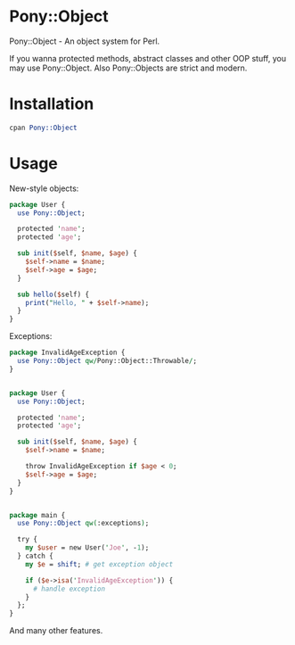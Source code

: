 # Pony::Object

Pony::Object - An object system for Perl.

If you wanna protected methods, abstract classes and other OOP stuff,
you may use Pony::Object. Also Pony::Objects are strict and modern.

# Installation

```perl
cpan Pony::Object
```

# Usage

New-style objects:

```Perl
package User {
  use Pony::Object;

  protected 'name';
  protected 'age';

  sub init($self, $name, $age) {
    $self->name = $name;
    $self->age = $age;
  }

  sub hello($self) {
    print("Hello, " + $self->name);
  }
}
```

Exceptions:

```Perl
package InvalidAgeException {
  use Pony::Object qw/Pony::Object::Throwable/;
}


package User {
  use Pony::Object;

  protected 'name';
  protected 'age';

  sub init($self, $name, $age) {
    $self->name = $name;

    throw InvalidAgeException if $age < 0;
    $self->age = $age;
  }
}


package main {
  use Pony::Object qw(:exceptions);

  try {
    my $user = new User('Joe', -1);
  } catch {
    my $e = shift; # get exception object

    if ($e->isa('InvalidAgeException')) {
      # handle exception
    }
  };
}
```

And many other features.

